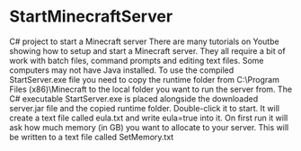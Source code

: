 # StartMinecraftServer
C# project to start a Minecraft server
There are many tutorials on Youtbe showing how to setup and start a Minecraft server. They all require a bit of work with batch files, command prompts and editing text files.
Some computers may not have Java installed.
To use the compiled StartServer.exe file you need to copy the runtime folder from C:\Program Files (x86)\Minecraft to the local folder you want to run the server from.
The C# executable StartServer.exe is placed alongside the downloaded server.jar file and the copied runtime folder.
Double-click it to start.
It will create a text file called eula.txt and write eula=true into it.
On first run it will ask how much memory (in GB) you want to allocate to your server. This will be written to a text file called SetMemory.txt

